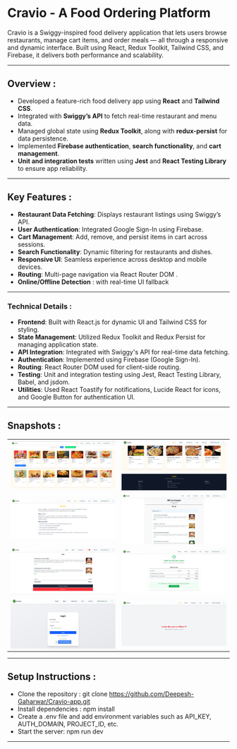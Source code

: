 # Cravio - A Food Ordering Platform

Cravio is a Swiggy-inspired food delivery application that lets users browse restaurants, manage cart items, and order meals — all through a responsive and dynamic interface. Built using React, Redux Toolkit, Tailwind CSS, and Firebase, it delivers both performance and scalability.

---

## Overview :

- Developed a feature-rich food delivery app using **React** and **Tailwind CSS**.
- Integrated with **Swiggy’s API** to fetch real-time restaurant and menu data.
- Managed global state using **Redux Toolkit**, along with **redux-persist** for data persistence.
- Implemented **Firebase authentication**, **search functionality**, and **cart management**.
- **Unit and integration tests** written using **Jest** and **React Testing Library** to ensure app reliability.

---

##  Key Features :

- **Restaurant Data Fetching**: Displays restaurant listings using Swiggy’s API.
- **User Authentication**: Integrated Google Sign-In using Firebase.
- **Cart Management**: Add, remove, and persist items in cart across sessions.
- **Search Functionality**: Dynamic filtering for restaurants and dishes.
- **Responsive UI**: Seamless experience across desktop and mobile devices.
- **Routing**: Multi-page navigation via React Router DOM .
- **Online/Offline Detection** : with real-time UI fallback

---

### Technical Details :

- **Frontend**: Built with React.js for dynamic UI and Tailwind CSS for styling.  
- **State Management**: Utilized Redux Toolkit and Redux Persist for managing application state.  
- **API Integration**: Integrated with Swiggy's API for real-time data fetching.  
- **Authentication**: Implemented using Firebase (Google Sign-In).  
- **Routing**: React Router DOM used for client-side routing.  
- **Testing**: Unit and integration testing using Jest, React Testing Library, Babel, and jsdom.  
- **Utilities**: Used React Toastify for notifications, Lucide React for icons, and Google Button for authentication UI.  


---

## Snapshots :

<table>
  <tr>
    <td><img src="./public/home1.png" alt="Home1" width="100%"/></td>
    <td><img src="./public/home2.png" alt="Home2" width="100%"/></td>
  </tr>
  <tr>
    <td><img src="./public/about.png" alt="About" width="100%"/></td>
    <td><img src="./public/menu1.png" alt="Menu" width="100%"/></td>
  </tr>
  <tr>
    <td><img src="./public/cart.png" alt="Cart" width="100%"/></td>
    <td><img src="./public/order_summary.png" alt="Order Summary" width="100%"/></td>
  </tr>
  <tr>
    <td><img src="./public/login.png" alt="Login" width="100%"/></td>
    <td><img src="./public/connect.png" alt="Online/Offline" width="100%"/></td>
  </tr>
</table>


---

## Setup Instructions :

- Clone the repository : git clone https://github.com/Deepesh-Gaharwar/Cravio-app.git
- Install dependencies : npm install
- Create a .env file and add environment variables such as API_KEY, AUTH_DOMAIN, PROJECT_ID, etc.
- Start the server: npm run dev

---
